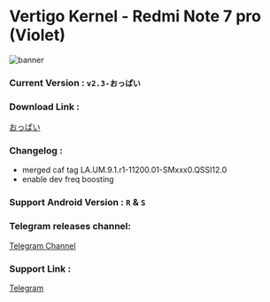 # Vertigo Kernel - Redmi Note 7 pro (Violet)

![banner](https://camo.githubusercontent.com/0bda374e8d2b9826fc2accbbf12fae621d61adbd45b8e910cf85f721a5171130/68747470733a2f2f692e696d6775722e636f6d2f71556f4c67646c2e6a7067)

### Current Version : ``` v2.3-おっぱい ```

### Download Link :
 
 [おっぱい](https://github.com/rokusenpaislab/android_kernel_vertigo/releases/tag/v2.3-%E3%81%8A%E3%81%A3%E3%81%B1%E3%81%84)

### Changelog :

 * merged caf tag LA.UM.9.1.r1-11200.01-SMxxx0.QSSI12.0
 * enable dev freq boosting

### Support Android Version  : ``` R ``` & ``` S ```

### Telegram releases channel:

[Telegram Channel](https://t.me/vertigo_releases)

### Support Link :
 [Telegram](https://t.me/ViodedMoment)